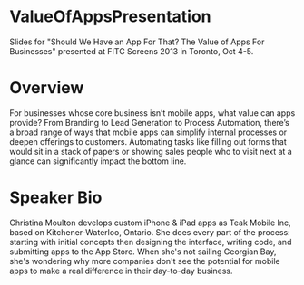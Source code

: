ValueOfAppsPresentation
=======================

Slides for "Should We Have an App For That? The Value of Apps For Businesses" presented at FITC Screens 2013 in Toronto, Oct 4-5.

Overview
========
For businesses whose core business isn’t mobile apps, what value can apps provide? From Branding to Lead Generation to Process Automation, there’s a broad range of ways that mobile apps can simplify internal processes or deepen offerings to customers.
Automating tasks like filling out forms that would sit in a stack of papers or showing sales people who to visit next at a glance can significantly impact the bottom line.

Speaker Bio
===========

Christina Moulton develops custom iPhone & iPad apps as Teak Mobile Inc, based on Kitchener-Waterloo, Ontario. She does every part of the process: starting with initial concepts then designing the interface, writing code, and submitting apps to the App Store. When she's not sailing Georgian Bay, she's wondering why more companies don't see the potential for mobile apps to make a real difference in their day-to-day business.

